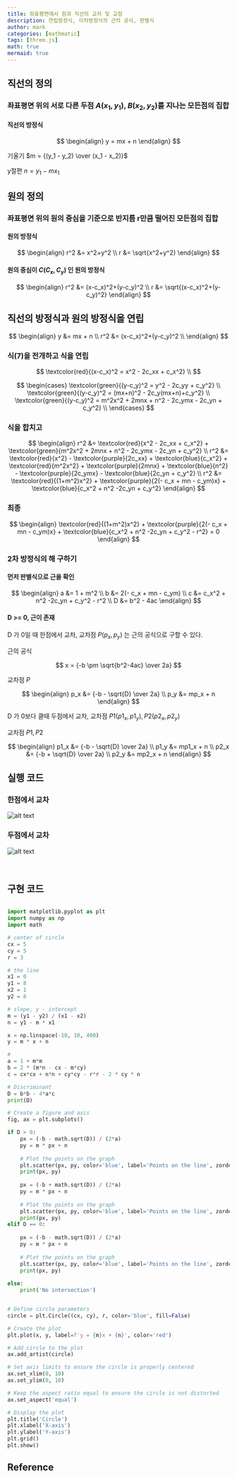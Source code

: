 ```yaml
---
title: 좌표평면에서 원과 직선의 교차 및 교점
description: 연립방정식, 이차방정식의 근의 공식, 판별식
author: mark
categories: [mathmatic]
tags: [three.js]
math: true
mermaid: true
---
```


## 직선의 정의

### 좌표평면 위의 서로 다른 두점 $A(x_1, y_1)$, $B(x_2, y_2)$를 지나는 모든점의 집합

#### 직선의 방정식

$$
\begin{align}
y = mx + n
\end{align}
$$

기울기 $m = {(y_1 - y_2) \over (x_1 - x_2)}$

y절편 $n = y_1 - mx_1$

## 원의 정의

### 좌표평면 위의 원의 중심을 기준으로 반지름 r만큼 떨어진 모든점의 집합

#### 원의 방정식

$$
\begin{align}
r^2 &= x^2+y^2 \\
r &= \sqrt{x^2+y^2}
\end{align}
$$

#### 원의 중심이 $C(C_x, C_y)$ 인 원의 방정식

$$
\begin{align}
r^2 &= (x-c_x)^2+(y-c_y)^2 \\
r &= \sqrt{(x-c_x)^2+(y-c_y)^2}
\end{align}
$$


## 직선의 방정식과 원의 방정식을 연립

$$
\begin{align}
y &= mx + n \\
r^2 &= (x-c_x)^2+(y-c_y)^2 \\
\end{align}
$$

### 식(7)을 전개하고 식을 연립

$$
\textcolor{red}{(x-c_x)^2 = x^2 - 2c_xx + c_x^2} \\
$$

$$
\begin{cases}
\textcolor{green}{(y-c_y)^2 = y^2 - 2c_yy + c_y^2} \\
\textcolor{green}{(y-c_y)^2 = (mx+n)^2 - 2c_y(mx+n)+c_y^2} \\
\textcolor{green}{(y-c_y)^2 = m^2x^2 + 2mnx + n^2 - 2c_ymx - 2c_yn + c_y^2} \\
\end{cases}
$$

### 식을 합치고

$$
\begin{align}
r^2 &= \textcolor{red}{x^2 - 2c_xx + c_x^2} + \textcolor{green}{m^2x^2 + 2mnx + n^2 - 2c_ymx - 2c_yn + c_y^2} \\
r^2 &= \textcolor{red}{x^2} - \textcolor{purple}{2c_xx} + \textcolor{blue}{c_x^2} + \textcolor{red}{m^2x^2} + \textcolor{purple}{2mnx} + \textcolor{blue}{n^2} - \textcolor{purple}{2c_ymx} - \textcolor{blue}{2c_yn + c_y^2} \\
r^2 &= \textcolor{red}{(1+m^2)x^2} + \textcolor{purple}{2(- c_x + mn - c_ym)x} + \textcolor{blue}{c_x^2 + n^2 -2c_yn + c_y^2}
\end{align}
$$

### 최종

$$
\begin{align}
\textcolor{red}{(1+m^2)x^2} + \textcolor{purple}{2(- c_x + mn - c_ym)x} + \textcolor{blue}{c_x^2 + n^2 -2c_yn + c_y^2 - r^2} = 0
\end{align}
$$

### 2차 방정식의 해 구하기

#### 먼저 판별식으로 근을 확인

$$
\begin{align}
a &= 1 + m^2 \\
b &= 2(- c_x + mn - c_ym) \\
c &= c_x^2 + n^2 -2c_yn + c_y^2 - r^2 \\
D &= b^2 - 4ac
\end{align}
$$

#### D >= 0, 근이 존재

D 가 0일 때 한점에서 교차, 교차점 $P(p_x, p_y)$ 는 근의 공식으로 구할 수 있다.


근의 공식

$$ 
x = {-b \pm \sqrt{b^2-4ac} \over 2a} 
$$

교차점 $P$

$$
\begin{align}
p_x &= {-b - \sqrt{D} \over 2a} \\
p_y &= mp_x + n
\end{align}
$$

D 가 0보다 클때 두점에서 교차, 교차점 $P1(p1_x, p1_y), P2(p2_x, p2_y)$

교차점 $P1, P2$

$$
\begin{align}
p1_x &= {-b - \sqrt{D} \over 2a} \\
p1_y &= mp1_x + n \\
p2_x &= {-b + \sqrt{D} \over 2a} \\
p2_y &= mp2_x + n
\end{align}
$$


## 실행 코드

### 한점에서 교차

![alt text](/assets/posts/20241010/image-1.png)

### 두점에서 교차

![alt text](/assets/posts/20241010/image.png)

<!-- code -->
<link rel="stylesheet" href="/assets/three/style.css">
<script type="module" src='/assets/posts/2024-10-01-intersection-between-sphere-ray.js'></script>
<br>

## 구현 코드

```python

import matplotlib.pyplot as plt
import numpy as np
import math

# center of circle
cx = 5
cy = 5
r = 3

# the line
x1 = 0
y1 = 8
x2 = 1
y2 = 8

# slope, y - intercept
m = (y1 - y2) / (x1 - x2)
n = y1 - m * x1

x = np.linspace(-10, 10, 400)
y = m * x + n

#
a = 1 + m*m
b = 2 * (m*n - cx - m*cy)
c = cx*cx + n*n + cy*cy - r*r - 2 * cy * n

# Discriminant
D = b*b - 4*a*c
print(D)

# Create a figure and axis
fig, ax = plt.subplots()

if D > 0:
    px = (-b - math.sqrt(D)) / (2*a)
    py = m * px + n
    
    # Plot the points on the graph
    plt.scatter(px, py, color='blue', label='Points on the line', zorder=5)
    print(px, py)
    
    px = (-b + math.sqrt(D)) / (2*a)
    py = m * px + n
    
    # Plot the points on the graph
    plt.scatter(px, py, color='blue', label='Points on the line', zorder=5)
    print(px, py)
elif D == 0:
    
    px = (-b - math.sqrt(D)) / (2*a)
    py = m * px + n
    
    # Plot the points on the graph
    plt.scatter(px, py, color='blue', label='Points on the line', zorder=5)
    print(px, py)
    
else:
    print('No intersection')


# Define circle parameters
circle = plt.Circle((cx, cy), r, color='blue', fill=False)

# Create the plot
plt.plot(x, y, label=f'y = {m}x + {n}', color='red')

# Add circle to the plot
ax.add_artist(circle)

# Set axis limits to ensure the circle is properly centered
ax.set_xlim(0, 10)
ax.set_ylim(0, 10)

# Keep the aspect ratio equal to ensure the circle is not distorted
ax.set_aspect('equal')

# Display the plot
plt.title('Circle')
plt.xlabel('X-axis')
plt.ylabel('Y-axis')
plt.grid()
plt.show()
```

## Reference


